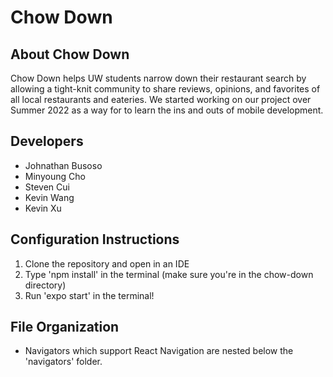 # Chow Down

## About Chow Down
Chow Down helps UW students narrow down their restaurant search by allowing a tight-knit community to share reviews, opinions, and favorites of all local restaurants and eateries. We started working on our project over Summer 2022 as a way for to learn the ins and outs of mobile development. 

## Developers
- Johnathan Busoso
- Minyoung Cho
- Steven Cui
- Kevin Wang
- Kevin Xu

## Configuration Instructions
1. Clone the repository and open in an IDE
2. Type 'npm install' in the terminal (make sure you're in the chow-down directory)
3. Run 'expo start' in the terminal!

## File Organization
- Navigators which support React Navigation are nested below the 'navigators' folder.

